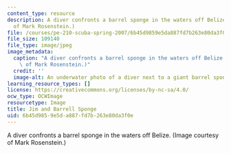 ```yaml
---
content_type: resource
description: A diver confronts a barrel sponge in the waters off Belize.  (Image courtesy
  of Mark Rosenstein.)
file: /courses/pe-210-scuba-spring-2007/6b45d9859e5da887fd7b263e80da3f0e_pe-210s07.jpg
file_size: 109140
file_type: image/jpeg
image_metadata:
  caption: "A diver confronts a barrel sponge in the waters off Belize.\_ (Image courtesy\
    \ of Mark Rosenstein.)"
  credit: ''
  image-alt: An underwater photo of a diver next to a giant barrel sponge.
learning_resource_types: []
license: https://creativecommons.org/licenses/by-nc-sa/4.0/
ocw_type: OCWImage
resourcetype: Image
title: Jim and Barrell Sponge
uid: 6b45d985-9e5d-a887-fd7b-263e80da3f0e
---
```

A diver confronts a barrel sponge in the waters off Belize.  (Image courtesy of Mark Rosenstein.)